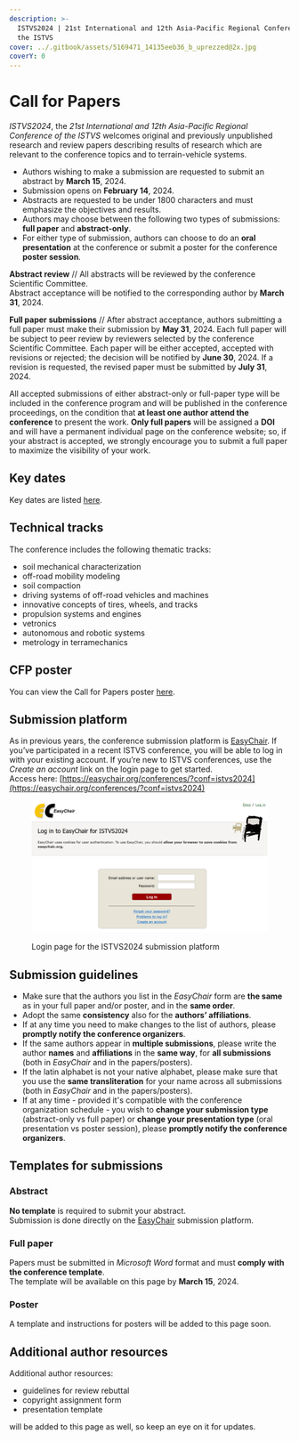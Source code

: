 ```yaml
---
description: >-
  ISTVS2024 | 21st International and 12th Asia-Pacific Regional Conference of
  the ISTVS
cover: ../.gitbook/assets/5169471_14135eeb36_b_uprezzed@2x.jpg
coverY: 0
---
```


# Call for Papers

_ISTVS2024_, the _21st International and 12th Asia-Pacific Regional Conference of the ISTVS_ welcomes original and previously unpublished research and review papers describing results of research which are relevant to the conference topics and to terrain-vehicle systems.

* Authors wishing to make a submission are requested to submit an abstract by **March 15**, 2024.
* Submission opens on **February 14**, 2024.
* Abstracts are requested to be under 1800 characters and must emphasize the objectives and results.
* Authors may choose between the following two types of submissions:\
  **full paper** and **abstract-only**.
* For either type of submission, authors can choose to do an **oral presentation** at the conference or submit a poster for the conference **poster session**.

**Abstract review** // All abstracts will be reviewed by the conference Scientific Committee.\
Abstract acceptance will be notified to the corresponding author by **March 31**, 2024.

**Full paper submissions** // After abstract acceptance, authors submitting a full paper must make their submission by **May 31**, 2024. Each full paper will be subject to peer review by reviewers selected by the conference Scientific Committee. Each paper will be either accepted, accepted with revisions or rejected; the decision will be notified by **June 30**, 2024. If a revision is requested, the revised paper must be submitted by **July 31**, 2024.

All accepted submissions of either abstract-only or full-paper type will be included in the conference program and will be published in the conference proceedings, on the condition that **at least one author attend the conference** to present the work. **Only full papers** will be assigned a **DOI** and will have a permanent individual page on the conference website; so, if your abstract is accepted, we strongly encourage you to submit a full paper to maximize the visibility of your work.

## Key dates

Key dates are listed [here](../#key-dates).

## Technical tracks

The conference includes the following thematic tracks:

* soil mechanical characterization
* off-road mobility modeling
* soil compaction
* driving systems of off-road vehicles and machines
* innovative concepts of tires, wheels, and tracks
* propulsion systems and engines
* vetronics
* autonomous and robotic systems
* metrology in terramechanics

## CFP poster

You can view the Call for Papers poster [here](../cfp-poster.md).

## Submission platform

As in previous years, the conference submission platform is [EasyChair](https://easychair.org/conferences/?conf=istvs2024). If you’ve participated in a recent ISTVS conference, you will be able to log in with your existing account. If you’re new to ISTVS conferences, use the _Create an account_ link on the login page to get started.\
Access here: [https://easychair.org/conferences/?conf=istvs2024](https://easychair.org/conferences/?conf=istvs2024)

<figure><img src="../.gitbook/assets/EasyChair_ISTVS2024.png" alt=""><figcaption><p>Login page for the ISTVS2024 submission platform</p></figcaption></figure>

## Submission guidelines

* Make sure that the authors you list in the _EasyChair_ form are **the same** as in your full paper and/or poster, and in the **same order**.
* Adopt the same **consistency** also for the **authors’ affiliations**.
* If at any time you need to make changes to the list of authors, please **promptly notify the conference organizers**.
* If the same authors appear in **multiple submissions**, please write the author **names** and **affiliations** in the **same way**, for **all submissions** (both in _EasyChair_ and in the papers/posters).
* If the latin alphabet is not your native alphabet, please make sure that you use the **same transliteration** for your name across all submissions (both in _EasyChair_ and in the papers/posters).
* If at any time - provided it's compatible with the conference organization schedule - you wish to **change your submission type** (abstract-only vs full paper) or **change your presentation type** (oral presentation vs poster session), please **promptly notify the conference organizers**.

## Templates for submissions

### Abstract

**No template** is required to submit your abstract.\
Submission is done directly on the [EasyChair](https://easychair.org/conferences/?conf=istvs2024) submission platform.

### Full paper

Papers must be submitted in _Microsoft Word_ format and must **comply with the conference template**.\
The template will be available on this page by **March 15**, 2024.

### Poster

A template and instructions for posters will be added to this page soon.

## Additional author resources

Additional author resources:

* guidelines for review rebuttal
* copyright assignment form
* presentation template

will be added to this page as well, so keep an eye on it for updates.



